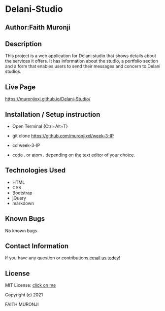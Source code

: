 # Delani-Studio
## Author:Faith Muronji

## Description
This project is a web application for Delani studio that shows details about the services it offers. It has information about the studio, a portfolio section and a form that enables users to send their messages and concern to Delani studios.

## Live Page
https://muronjixxl.github.io/Delani-Studio/

## Installation / Setup instruction
* Open Terminal {Ctrl+Alt+T}

* git clone https://github.com/muronjixxl/week-3-IP

* cd week-3-IP

* code . or atom . depending on the text editor of your choice.

## Technologies Used
* HTML
* CSS
* Bootstrap
* jQuery
* markdown

## Known Bugs
No known bugs

## Contact Information
If you have any question or contributions,<a href="mailto: faith.muronji@student.moringaschool.com">email us today!</a>

## License
MIT License: [click on me](https://github.com/muronjixxl/week-3-IP/blob/master/licence)

Copyright (c) 2021 

FAITH MURONJI